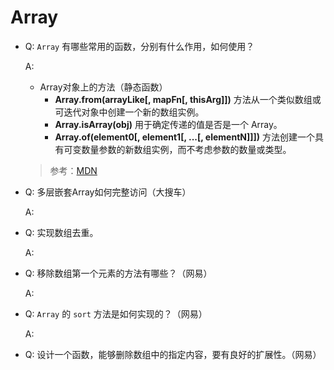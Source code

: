 # Array

- Q: `Array` 有哪些常用的函数，分别有什么作用，如何使用？

  A:
  - Array对象上的方法（静态函数）
    - **Array.from(arrayLike[, mapFn[, thisArg]])** 方法从一个类似数组或可迭代对象中创建一个新的数组实例。
    - **Array.isArray(obj)** 用于确定传递的值是否是一个 Array。
    - **Array.of(element0[, element1[, ...[, elementN]]])** 方法创建一个具有可变数量参数的新数组实例，而不考虑参数的数量或类型。
  > 参考：[MDN](https://developer.mozilla.org/zh-CN/docs/Web/JavaScript/Reference/Global_Objects/Array)

- Q: 多层嵌套Array如何完整访问（大搜车）

  A:

- Q: 实现数组去重。

  A:

- Q: 移除数组第一个元素的方法有哪些？（网易）

  A:

- Q: `Array` 的 `sort` 方法是如何实现的？（网易）

  A:

- Q: 设计一个函数，能够删除数组中的指定内容，要有良好的扩展性。（网易）
